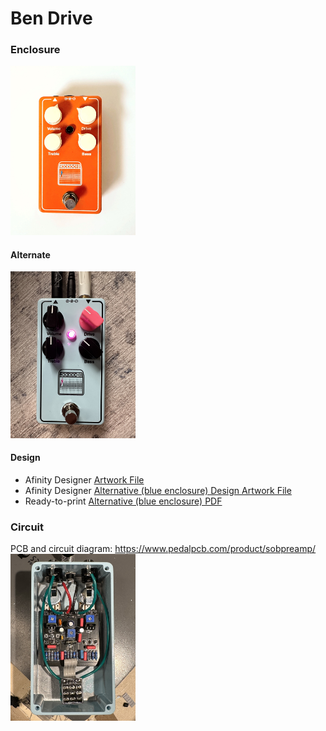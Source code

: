 # Ben Drive

### Enclosure
<img alt="Ben Drive" src="./ben-drive.jpeg" width=200px/>

#### Alternate
<img alt="Ben Drive" src="./ben-drive-alt.jpg" width=200px/>

#### Design
- Afinity Designer [Artwork File](./sonofben-raw.afdesign)
- Afinity Designer [Alternative (blue enclosure) Design Artwork File](./sonofben-alt.afdesign)
- Ready-to-print [Alternative (blue enclosure) PDF](./sonofben-alt-print.pdf)

### Circuit
PCB and circuit diagram: https://www.pedalpcb.com/product/sobpreamp/
<img alt="Ben Drive" src="./ben-drive-guts.jpg" width=200px/>
